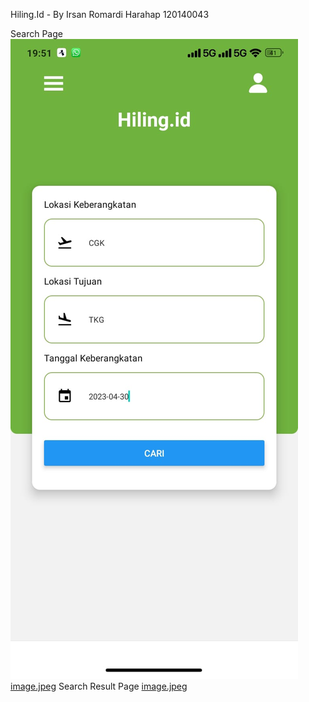 Hiling.Id - By Irsan Romardi Harahap 120140043

Search Page
<img src="./src/img/gambar1.jpeg" alt="Gambar 12">
[image.jpeg]( {./src/img/gambar1.jpeg} )
Search Result Page
[image.jpeg]( {src/img/gambar2.jpeg} )
